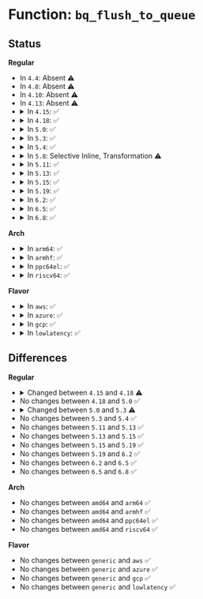 # Function: <code>bq_flush_to_queue</code>

## Status
<b>Regular</b>
<ul>
<li>
In <code>4.4</code>: Absent ⚠️
</li>
<li>
In <code>4.8</code>: Absent ⚠️
</li>
<li>
In <code>4.10</code>: Absent ⚠️
</li>
<li>
In <code>4.13</code>: Absent ⚠️
</li>
<li>
<details>
<summary>In <code>4.15</code>: ✅</summary>

```c
int bq_flush_to_queue(struct bpf_cpu_map_entry *rcpu, struct xdp_bulk_queue *bq);
```

**Collision:** Unique Static

**Inline:** No

**Transformation:** False

**Instances:**

```
In kernel/bpf/cpumap.c (ffffffff811af740)
Location: kernel/bpf/cpumap.c:597
Inline: False
Direct callers:
  - kernel/bpf/cpumap.c:__cpu_map_flush
  - kernel/bpf/cpumap.c:cpu_map_enqueue
  - kernel/bpf/cpumap.c:__cpu_map_entry_free
```
**Symbols:**

```
ffffffff811af740-ffffffff811af87d: bq_flush_to_queue (STB_LOCAL)
```
</details>
</li>
<li>
<details>
<summary>In <code>4.18</code>: ✅</summary>

```c
int bq_flush_to_queue(struct bpf_cpu_map_entry *rcpu, struct xdp_bulk_queue *bq, bool in_napi_ctx);
```

**Collision:** Unique Static

**Inline:** No

**Transformation:** False

**Instances:**

```
In kernel/bpf/cpumap.c (ffffffff811ca240)
Location: kernel/bpf/cpumap.c:560
Inline: False
Direct callers:
  - kernel/bpf/cpumap.c:__cpu_map_flush
  - kernel/bpf/cpumap.c:cpu_map_enqueue
  - kernel/bpf/cpumap.c:__cpu_map_entry_free
```
**Symbols:**

```
ffffffff811ca240-ffffffff811ca398: bq_flush_to_queue (STB_LOCAL)
```
</details>
</li>
<li>
<details>
<summary>In <code>5.0</code>: ✅</summary>

```c
int bq_flush_to_queue(struct bpf_cpu_map_entry *rcpu, struct xdp_bulk_queue *bq, bool in_napi_ctx);
```

**Collision:** Unique Static

**Inline:** No

**Transformation:** False

**Instances:**

```
In kernel/bpf/cpumap.c (ffffffff811ddb60)
Location: kernel/bpf/cpumap.c:563
Inline: False
Direct callers:
  - kernel/bpf/cpumap.c:__cpu_map_flush
  - kernel/bpf/cpumap.c:cpu_map_enqueue
  - kernel/bpf/cpumap.c:__cpu_map_entry_free
```
**Symbols:**

```
ffffffff811ddb60-ffffffff811ddcb8: bq_flush_to_queue (STB_LOCAL)
```
</details>
</li>
<li>
<details>
<summary>In <code>5.3</code>: ✅</summary>

```c
int bq_flush_to_queue(struct xdp_bulk_queue *bq, bool in_napi_ctx);
```

**Collision:** Unique Static

**Inline:** No

**Transformation:** False

**Instances:**

```
In kernel/bpf/cpumap.c (ffffffff811f3210)
Location: kernel/bpf/cpumap.c:602
Inline: False
Direct callers:
  - kernel/bpf/cpumap.c:__cpu_map_flush
  - kernel/bpf/cpumap.c:cpu_map_enqueue
  - kernel/bpf/cpumap.c:__cpu_map_entry_free
```
**Symbols:**

```
ffffffff811f3210-ffffffff811f3386: bq_flush_to_queue (STB_LOCAL)
```
</details>
</li>
<li>
<details>
<summary>In <code>5.4</code>: ✅</summary>

```c
int bq_flush_to_queue(struct xdp_bulk_queue *bq, bool in_napi_ctx);
```

**Collision:** Unique Static

**Inline:** No

**Transformation:** False

**Instances:**

```
In kernel/bpf/cpumap.c (ffffffff811fffb0)
Location: kernel/bpf/cpumap.c:602
Inline: False
Direct callers:
  - kernel/bpf/cpumap.c:__cpu_map_flush
  - kernel/bpf/cpumap.c:cpu_map_enqueue
  - kernel/bpf/cpumap.c:__cpu_map_entry_free
```
**Symbols:**

```
ffffffff811fffb0-ffffffff81200126: bq_flush_to_queue (STB_LOCAL)
```
</details>
</li>
<li>
<details>
<summary>In <code>5.8</code>: Selective Inline, Transformation ⚠️</summary>

**Collision:** Unique Static

**Inline:** Selective

**Transformation:** True

**Instances:**

```
In kernel/bpf/cpumap.c (ffffffff81227bb0)
Location: kernel/bpf/cpumap.c:556
Inline: True
Direct callers:
  - kernel/bpf/cpumap.c:__cpu_map_flush
  - kernel/bpf/cpumap.c:cpu_map_enqueue
```
**Symbols:**

```
ffffffff81227bb0-ffffffff81227d1c: bq_flush_to_queue.isra.0 (STB_LOCAL)
```
</details>
</li>
<li>
<details>
<summary>In <code>5.11</code>: ✅</summary>

```c
void bq_flush_to_queue(struct xdp_bulk_queue *bq);
```

**Collision:** Unique Static

**Inline:** No

**Transformation:** False

**Instances:**

```
In kernel/bpf/cpumap.c (ffffffff8122e5c0)
Location: kernel/bpf/cpumap.c:659
Inline: False
Direct callers:
  - kernel/bpf/cpumap.c:__cpu_map_flush
  - kernel/bpf/cpumap.c:cpu_map_enqueue
```
**Symbols:**

```
ffffffff8122e5c0-ffffffff8122e70d: bq_flush_to_queue (STB_LOCAL)
```
</details>
</li>
<li>
<details>
<summary>In <code>5.13</code>: ✅</summary>

```c
void bq_flush_to_queue(struct xdp_bulk_queue *bq);
```

**Collision:** Unique Static

**Inline:** No

**Transformation:** False

**Instances:**

```
In kernel/bpf/cpumap.c (ffffffff812334a0)
Location: kernel/bpf/cpumap.c:622
Inline: False
Direct callers:
  - kernel/bpf/cpumap.c:__cpu_map_flush
  - kernel/bpf/cpumap.c:cpu_map_enqueue
```
**Symbols:**

```
ffffffff812334a0-ffffffff812335ed: bq_flush_to_queue (STB_LOCAL)
```
</details>
</li>
<li>
<details>
<summary>In <code>5.15</code>: ✅</summary>

```c
void bq_flush_to_queue(struct xdp_bulk_queue *bq);
```

**Collision:** Unique Static

**Inline:** No

**Transformation:** False

**Instances:**

```
In kernel/bpf/cpumap.c (ffffffff8126e340)
Location: kernel/bpf/cpumap.c:689
Inline: False
Direct callers:
  - kernel/bpf/cpumap.c:__cpu_map_flush
  - kernel/bpf/cpumap.c:cpu_map_enqueue
```
**Symbols:**

```
ffffffff8126e340-ffffffff8126e49f: bq_flush_to_queue (STB_LOCAL)
```
</details>
</li>
<li>
<details>
<summary>In <code>5.19</code>: ✅</summary>

```c
void bq_flush_to_queue(struct xdp_bulk_queue *bq);
```

**Collision:** Unique Static

**Inline:** No

**Transformation:** False

**Instances:**

```
In kernel/bpf/cpumap.c (ffffffff812bd260)
Location: kernel/bpf/cpumap.c:691
Inline: False
Direct callers:
  - kernel/bpf/cpumap.c:__cpu_map_flush
  - kernel/bpf/cpumap.c:cpu_map_enqueue
```
**Symbols:**

```
ffffffff812bd260-ffffffff812bd3d7: bq_flush_to_queue (STB_LOCAL)
```
</details>
</li>
<li>
<details>
<summary>In <code>6.2</code>: ✅</summary>

```c
void bq_flush_to_queue(struct xdp_bulk_queue *bq);
```

**Collision:** Unique Static

**Inline:** No

**Transformation:** False

**Instances:**

```
In kernel/bpf/cpumap.c (ffffffff813206d0)
Location: kernel/bpf/cpumap.c:690
Inline: False
Direct callers:
  - kernel/bpf/cpumap.c:__cpu_map_flush
  - kernel/bpf/cpumap.c:cpu_map_enqueue
```
**Symbols:**

```
ffffffff813206d0-ffffffff81320847: bq_flush_to_queue (STB_LOCAL)
```
</details>
</li>
<li>
<details>
<summary>In <code>6.5</code>: ✅</summary>

```c
void bq_flush_to_queue(struct xdp_bulk_queue *bq);
```

**Collision:** Unique Static

**Inline:** No

**Transformation:** False

**Instances:**

```
In kernel/bpf/cpumap.c (ffffffff81350580)
Location: kernel/bpf/cpumap.c:711
Inline: False
Direct callers:
  - kernel/bpf/cpumap.c:__cpu_map_flush
  - kernel/bpf/cpumap.c:cpu_map_enqueue
```
**Symbols:**

```
ffffffff81350580-ffffffff813506f7: bq_flush_to_queue (STB_LOCAL)
```
</details>
</li>
<li>
<details>
<summary>In <code>6.8</code>: ✅</summary>

```c
void bq_flush_to_queue(struct xdp_bulk_queue *bq);
```

**Collision:** Unique Static

**Inline:** No

**Transformation:** False

**Instances:**

```
In kernel/bpf/cpumap.c (ffffffff81377a50)
Location: kernel/bpf/cpumap.c:665
Inline: False
Direct callers:
  - kernel/bpf/cpumap.c:__cpu_map_flush
  - kernel/bpf/cpumap.c:cpu_map_enqueue
```
**Symbols:**

```
ffffffff81377a50-ffffffff81377bc7: bq_flush_to_queue (STB_LOCAL)
```
</details>
</li>
</ul>
<b>Arch</b>
<ul>
<li>
<details>
<summary>In <code>arm64</code>: ✅</summary>

```c
int bq_flush_to_queue(struct xdp_bulk_queue *bq, bool in_napi_ctx);
```

**Collision:** Unique Static

**Inline:** No

**Transformation:** False

**Instances:**

```
In kernel/bpf/cpumap.c (ffff800010288450)
Location: kernel/bpf/cpumap.c:602
Inline: False
Direct callers:
  - kernel/bpf/cpumap.c:__cpu_map_flush
  - kernel/bpf/cpumap.c:cpu_map_enqueue
  - kernel/bpf/cpumap.c:__cpu_map_entry_free
```
**Symbols:**

```
ffff800010288450-ffff80001028863c: bq_flush_to_queue (STB_LOCAL)
```
</details>
</li>
<li>
<details>
<summary>In <code>armhf</code>: ✅</summary>

```c
int bq_flush_to_queue(struct xdp_bulk_queue *bq, bool in_napi_ctx);
```

**Collision:** Unique Static

**Inline:** No

**Transformation:** False

**Instances:**

```
In kernel/bpf/cpumap.c (c04b789c)
Location: kernel/bpf/cpumap.c:602
Inline: False
Direct callers:
  - kernel/bpf/cpumap.c:__cpu_map_flush
  - kernel/bpf/cpumap.c:cpu_map_enqueue
  - kernel/bpf/cpumap.c:__cpu_map_entry_free
```
**Symbols:**

```
c04b789c-c04b7a3c: bq_flush_to_queue (STB_LOCAL)
```
</details>
</li>
<li>
<details>
<summary>In <code>ppc64el</code>: ✅</summary>

```c
int bq_flush_to_queue(struct xdp_bulk_queue *bq, bool in_napi_ctx);
```

**Collision:** Unique Static

**Inline:** No

**Transformation:** False

**Instances:**

```
In kernel/bpf/cpumap.c (c000000000332b50)
Location: kernel/bpf/cpumap.c:602
Inline: False
Direct callers:
  - kernel/bpf/cpumap.c:__cpu_map_flush
  - kernel/bpf/cpumap.c:cpu_map_enqueue
  - kernel/bpf/cpumap.c:__cpu_map_entry_free
```
**Symbols:**

```
c000000000332b50-c000000000332dbc: bq_flush_to_queue (STB_LOCAL)
```
</details>
</li>
<li>
<details>
<summary>In <code>riscv64</code>: ✅</summary>

```c
int bq_flush_to_queue(struct xdp_bulk_queue *bq, bool in_napi_ctx);
```

**Collision:** Unique Static

**Inline:** No

**Transformation:** False

**Instances:**

```
In kernel/bpf/cpumap.c (ffffffe0001bc3f0)
Location: kernel/bpf/cpumap.c:602
Inline: False
Direct callers:
  - kernel/bpf/cpumap.c:__cpu_map_flush
  - kernel/bpf/cpumap.c:cpu_map_enqueue
  - kernel/bpf/cpumap.c:__cpu_map_entry_free
```
**Symbols:**

```
ffffffe0001bc3f0-ffffffe0001bc56e: bq_flush_to_queue (STB_LOCAL)
```
</details>
</li>
</ul>
<b>Flavor</b>
<ul>
<li>
<details>
<summary>In <code>aws</code>: ✅</summary>

```c
int bq_flush_to_queue(struct xdp_bulk_queue *bq, bool in_napi_ctx);
```

**Collision:** Unique Static

**Inline:** No

**Transformation:** False

**Instances:**

```
In kernel/bpf/cpumap.c (ffffffff811f85d0)
Location: kernel/bpf/cpumap.c:602
Inline: False
Direct callers:
  - kernel/bpf/cpumap.c:__cpu_map_flush
  - kernel/bpf/cpumap.c:cpu_map_enqueue
  - kernel/bpf/cpumap.c:__cpu_map_entry_free
```
**Symbols:**

```
ffffffff811f85d0-ffffffff811f8746: bq_flush_to_queue (STB_LOCAL)
```
</details>
</li>
<li>
<details>
<summary>In <code>azure</code>: ✅</summary>

```c
int bq_flush_to_queue(struct xdp_bulk_queue *bq, bool in_napi_ctx);
```

**Collision:** Unique Static

**Inline:** No

**Transformation:** False

**Instances:**

```
In kernel/bpf/cpumap.c (ffffffff811eb320)
Location: kernel/bpf/cpumap.c:602
Inline: False
Direct callers:
  - kernel/bpf/cpumap.c:__cpu_map_flush
  - kernel/bpf/cpumap.c:cpu_map_enqueue
  - kernel/bpf/cpumap.c:__cpu_map_entry_free
```
**Symbols:**

```
ffffffff811eb320-ffffffff811eb496: bq_flush_to_queue (STB_LOCAL)
```
</details>
</li>
<li>
<details>
<summary>In <code>gcp</code>: ✅</summary>

```c
int bq_flush_to_queue(struct xdp_bulk_queue *bq, bool in_napi_ctx);
```

**Collision:** Unique Static

**Inline:** No

**Transformation:** False

**Instances:**

```
In kernel/bpf/cpumap.c (ffffffff811f63a0)
Location: kernel/bpf/cpumap.c:602
Inline: False
Direct callers:
  - kernel/bpf/cpumap.c:__cpu_map_flush
  - kernel/bpf/cpumap.c:cpu_map_enqueue
  - kernel/bpf/cpumap.c:__cpu_map_entry_free
```
**Symbols:**

```
ffffffff811f63a0-ffffffff811f6516: bq_flush_to_queue (STB_LOCAL)
```
</details>
</li>
<li>
<details>
<summary>In <code>lowlatency</code>: ✅</summary>

```c
int bq_flush_to_queue(struct xdp_bulk_queue *bq, bool in_napi_ctx);
```

**Collision:** Unique Static

**Inline:** No

**Transformation:** False

**Instances:**

```
In kernel/bpf/cpumap.c (ffffffff81204910)
Location: kernel/bpf/cpumap.c:602
Inline: False
Direct callers:
  - kernel/bpf/cpumap.c:__cpu_map_flush
  - kernel/bpf/cpumap.c:cpu_map_enqueue
  - kernel/bpf/cpumap.c:__cpu_map_entry_free
```
**Symbols:**

```
ffffffff81204910-ffffffff81204a9f: bq_flush_to_queue (STB_LOCAL)
```
</details>
</li>
</ul>

## Differences
<b>Regular</b>
<ul>
<li>
<details>
<summary>Changed between <code>4.15</code> and <code>4.18</code> ⚠️</summary>
<ul>
<li>
<b>Param added. </b>
<code>bool in_napi_ctx</code>
</li>
</ul>
</details>
</li>
<li>
No changes between <code>4.18</code> and <code>5.0</code> ✅
</li>
<li>
<details>
<summary>Changed between <code>5.0</code> and <code>5.3</code> ⚠️</summary>
<ul>
<li>
<b>Param removed. </b>
<code>struct bpf_cpu_map_entry *rcpu</code>
</li>
<li>
<b>Param reordered. </b>
<code>rcpu, bq, in_napi_ctx</code> ➡️ <code>bq, in_napi_ctx</code>
</li>
</ul>
</details>
</li>
<li>
No changes between <code>5.3</code> and <code>5.4</code> ✅
</li>
<li>
No changes between <code>5.11</code> and <code>5.13</code> ✅
</li>
<li>
No changes between <code>5.13</code> and <code>5.15</code> ✅
</li>
<li>
No changes between <code>5.15</code> and <code>5.19</code> ✅
</li>
<li>
No changes between <code>5.19</code> and <code>6.2</code> ✅
</li>
<li>
No changes between <code>6.2</code> and <code>6.5</code> ✅
</li>
<li>
No changes between <code>6.5</code> and <code>6.8</code> ✅
</li>
</ul>
<b>Arch</b>
<ul>
<li>
No changes between <code>amd64</code> and <code>arm64</code> ✅
</li>
<li>
No changes between <code>amd64</code> and <code>armhf</code> ✅
</li>
<li>
No changes between <code>amd64</code> and <code>ppc64el</code> ✅
</li>
<li>
No changes between <code>amd64</code> and <code>riscv64</code> ✅
</li>
</ul>
<b>Flavor</b>
<ul>
<li>
No changes between <code>generic</code> and <code>aws</code> ✅
</li>
<li>
No changes between <code>generic</code> and <code>azure</code> ✅
</li>
<li>
No changes between <code>generic</code> and <code>gcp</code> ✅
</li>
<li>
No changes between <code>generic</code> and <code>lowlatency</code> ✅
</li>
</ul>
